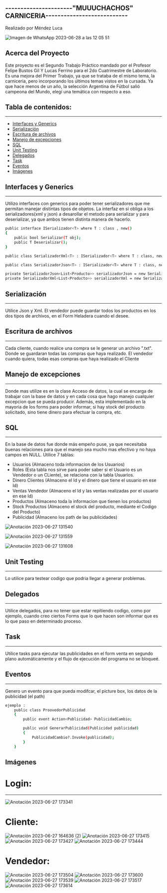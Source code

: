 ## ----------------------"MUUUCHACHOS" CARNICERIA---------------------------
Realizado por Méndez Luca

![Imagen de WhatsApp 2023-06-28 a las 12 05 51](https://github.com/Lucamendez25/SegundoParcial_Labo2D_2023_PrimerCuatri/assets/98615614/f273c7e9-d13f-40e2-8cb8-a6130861c638)



  
</div>


## Acerca del Proyecto
Este proyecto es el Segundo Trabajo Práctico mandado por el Profesor Felipe Bustos Gil Y Lucas Ferrino para el 2do Cuatrimestre
de Laboratorio. Es una mejora del Primer Trabajo, ya que se trataba de el mismo tema, la carniceria, pero incorporando los últimos temas
vistos en la cursada.
Ya que hace menos de un año, la selección Argentina de Fútbol salió campeona del Mundo, elegí una temática con respecto a eso.

## Tabla de contenidos:
---
- [Interfaces y Generics](#Interfaces-y-Generics)
- [Serialización](#Serialización)
- [Escritura de archivos](#Escritura-de-archivos)
- [Manejo de excepciones](#Manejo-de-excepciones)
- [SQL](#SQL)
- [Unit Testing](#Unit-Testing)
- [Delegados](#Delegados)
- [Task](#Task)
- [Eventos](#Eventos)
- [Imágenes](#Imágenes)

## Interfaces y Generics
---
Utilizo interfaces con generics para poder tener serializadores que me permitan manejar distintas tipos de objetos.
La interfaz en si obliga a los serializadores(xml y json) a desarollar el metodo para serializar y para deserializar, ya que ambos 
tienen distinta manera de hacerlo.

```bash
public interface ISerializador<T> where T : class , new()
{
    public bool Serializar(T obj);
    public T Deserializar();
}

public class SerializadorXml<T> : ISerializador<T> where T : class, new()

public class SerializadorJson<T> : ISerializador<T> where T : class, new()

private SerializadorJson<List<Producto>> serializadorJson = new SerializadorJson<List<Producto>>("Productos.json");
private SerializadorXml<List<Producto>> serializadorXml = new SerializadorXml<List<Producto>>("Productos.xml");
```
 
## Serialización
---
Utilice Json y Xml.
El vendedor puede guardar todos los productos en los dos tipos de archivos, en el Form Heladera
cuando el desee.

## Escritura de archivos
---
Cada cliente, cuando realice una compra se le generar un archivo ".txt". Donde se guardaran todas las compras 
que haya realizado. El vendedor cuando quiera, todas esas compras que haya realizado el Cliente

## Manejo de excepciones
---
Donde mas utilize es en la clase Acceso de datos, la cual se encarga de trabajar con la base de datos y en cada cosa que hago manejo cualquier excepcion 
que se pueda producir.
Además, esta implementado en la mayoria de los forms para poder informar, si hay stock del producto solicitado, sino tiene dinero para efectuar la compra, etc.

## SQL
---
En la base de datos fue donde más empeño puse, ya que necesitaba buenas relaciones para que el manejo sea mucho mas efectivo y no haya campos en NULL.
Utilice 7 tablas:

- Usuarios (Almaceno toda informacion de los Usuarios)
- Roles (Esta tabla nos sirve para poder saber si el Usuario es un Vendedor o un CLiente), se relaciona con la tabla Usuarios.
- Dinero Clientes (Almaceno el Id y el dinero que tiene el usuario en ese Id)
- Ventas Vendedor (Almaceno el Id y las ventas realizadas por el usuario en ese Id)
- Productos (Almaceno toda la informacion que tienen los productos)
- Stock Productos (Almaceno el stock del producto, mediante el Codigo del Producto)
- Publicidad (Almaceno los path de las publicidades)

![Anotación 2023-06-27 131540](https://github.com/Lucamendez25/SegundoParcial_Labo2D_2023_PrimerCuatri/assets/98615614/f5e8aed8-283d-48fc-a329-014babdfff5d)

![Anotación 2023-06-27 131559](https://github.com/Lucamendez25/SegundoParcial_Labo2D_2023_PrimerCuatri/assets/98615614/60e6c0f1-e587-4a30-a0b9-28d3f66c5a8b)

![Anotación 2023-06-27 131608](https://github.com/Lucamendez25/SegundoParcial_Labo2D_2023_PrimerCuatri/assets/98615614/d1f241c5-6495-408f-bf71-28d70167bf09)


## Unit Testing
---
Lo utilice para testear codigo que podria llegar a generar problemas.

## Delegados
---
Utilice delegados, para no tener que estar repitiendo codigo, como por ejemplo, cuando creo ciertos Forms
que lo que hacen son informar que es lo que paso en determinado proceso.

## Task
---
Utilice tasks para ejecutar las publicidades en el form venta en segundo plano automáticamente 
y el flujo de ejecución del programa no se bloqueé.

## Eventos
---
Genero un evento para que pueda modifcar, el picture box, los datos de la publicidad (el path)
```bash
ejemplo :
    public class ProovedorPublicidad
    {
        public event Action<Publicidad> PublicidadCambio;

        public void GenerarPublicidad(Publicidad publicidad)
        {
            PublicidadCambio?.Invoke(publicidad);
        }
    }
```
## Imágenes
# Login:
---

![Anotación 2023-06-27 173341](https://github.com/Lucamendez25/SegundoParcial_Labo2D_2023_PrimerCuatri/assets/98615614/3a601c09-f9df-4a38-a059-4642c116b955)

# Cliente:
![Anotación 2023-06-27 164636 (2)](https://github.com/Lucamendez25/SegundoParcial_Labo2D_2023_PrimerCuatri/assets/98615614/244ea1a6-b195-4e35-888d-fa55582456ef)
![Anotación 2023-06-27 173415](https://github.com/Lucamendez25/SegundoParcial_Labo2D_2023_PrimerCuatri/assets/98615614/816826cd-e42c-4990-ab69-bfbdd82900cc)
![Anotación 2023-06-27 173427](https://github.com/Lucamendez25/SegundoParcial_Labo2D_2023_PrimerCuatri/assets/98615614/008fd042-f56f-48dd-8089-bc76144a433e)
![Anotación 2023-06-27 173444](https://github.com/Lucamendez25/SegundoParcial_Labo2D_2023_PrimerCuatri/assets/98615614/38148b2a-50cb-4263-bbdc-1e07daefa424)
# Vendedor:
![Anotación 2023-06-27 173504](https://github.com/Lucamendez25/SegundoParcial_Labo2D_2023_PrimerCuatri/assets/98615614/17ffc871-adfd-4c39-ad75-35eae8cb0532)
![Anotación 2023-06-27 173600](https://github.com/Lucamendez25/SegundoParcial_Labo2D_2023_PrimerCuatri/assets/98615614/a2e27370-b439-4894-8e54-3e65bcfd1ac8)
![Anotación 2023-06-27 173539](https://github.com/Lucamendez25/SegundoParcial_Labo2D_2023_PrimerCuatri/assets/98615614/8fc446a6-9971-4b28-bc0a-97230a3c7cce)
![Anotación 2023-06-27 173517](https://github.com/Lucamendez25/SegundoParcial_Labo2D_2023_PrimerCuatri/assets/98615614/30a3511b-5b9d-440a-a717-b1effc1b3f53)
![Anotación 2023-06-27 173614](https://github.com/Lucamendez25/SegundoParcial_Labo2D_2023_PrimerCuatri/assets/98615614/65dd3e74-93c2-4756-8fdd-ed72953f8787)


